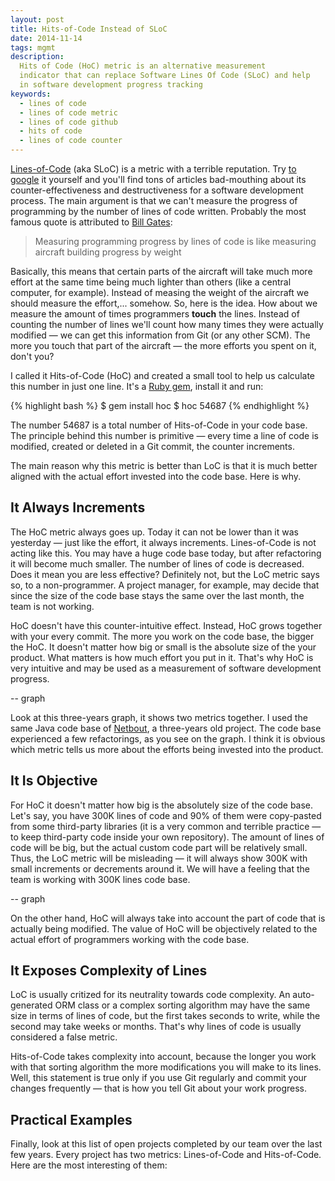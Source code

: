 ```yaml
---
layout: post
title: Hits-of-Code Instead of SLoC
date: 2014-11-14
tags: mgmt
description:
  Hits of Code (HoC) metric is an alternative measurement
  indicator that can replace Software Lines Of Code (SLoC) and help
  in software development progress tracking
keywords:
  - lines of code
  - lines of code metric
  - lines of code github
  - hits of code
  - lines of code counter
---
```


[Lines-of-Code](https://en.wikipedia.org/wiki/Source_lines_of_code)
(aka SLoC) is a metric with a terrible reputation.
Try [to google](https://www.google.com/search?q=line+of+code+metric)
it yourself and you'll find tons of articles bad-mouthing about its
counter-effectiveness and destructiveness for a software development process.
The main argument is that we can't measure the progress of programming
by the number of lines of code written. Probably the most famous quote is
attributed to [Bill Gates](https://en.wikipedia.org/wiki/Bill_Gates):

> Measuring programming progress by lines of code is like measuring aircraft building progress by weight

Basically, this means that certain parts of the aircraft will take
much more effort at the same time being much lighter than others
(like a central computer, for example). Instead
of measing the weight of the aircraft we should measure the effort,... somehow.
So, here is the idea. How about we measure the amount of times programmers
**touch** the lines. Instead of counting the number of lines we'll count
how many times they were actually modified &mdash; we can get this information
from Git (or any other SCM). The more you touch that part
of the aircraft &mdash; the more efforts you spent on it, don't you?

<!--more-->

I called it Hits-of-Code (HoC) and created a small tool to help us
calculate this number in just one line. It's a
[Ruby gem](https://rubygems.org/gems/hoc), install it and run:

{% highlight bash %}
$ gem install hoc
$ hoc
54687
{% endhighlight %}

The number 54687 is a total number of Hits-of-Code in your code base. The
principle behind this number is primitive &mdash; every time a line of code
is modified, created or deleted in a Git commit, the counter increments.

The main reason why this metric is better than LoC is that
it is much better aligned with the actual effort invested into the code
base. Here is why.

## It Always Increments

The HoC metric always goes up. Today it can not be lower than it
was yesterday &mdash; just like the effort, it always increments.
Lines-of-Code is not acting like this. You may have a huge code
base today, but after refactoring it will become much smaller. The number
of lines of code is decreased. Does it mean you are less effective?
Definitely not, but the LoC metric says so, to a non-programmer.
A project manager, for example, may decide that since the size
of the code base stays the same over the last month, the team is not working.

HoC doesn't have this counter-intuitive effect. Instead, HoC grows together with your
every commit. The more you work on the code base, the bigger the HoC. It doesn't
matter how big or small is the absolute size of the your product. What matters is
how much effort you put in it. That's why HoC is very intuitive and may be
used as a measurement of software development progress.

-- graph

Look at this three-years graph, it shows two metrics together. I used the
same Java code base of [Netbout](https://github.com/netbout/netbout),
a three-years old project. The code base experienced a few refactorings, as you
see on the graph. I think it is obvious which metric tells us more about
the efforts being invested into the product.

## It Is Objective

For HoC it doesn't matter how big is the absolutely size of the code base.
Let's say, you have 300K lines of code and 90% of them were copy-pasted from some
third-party libraries (it is a very common and terrible practice &mdash;
to keep third-party code inside your own repository). The amount of lines
of code will be big, but the actual custom code part will be relatively small. Thus,
the LoC metric will be misleading &mdash; it will always show 300K with
small increments or decrements around it. We will have a feeling that the
team is working with 300K lines code base.

-- graph

On the other hand, HoC will always take into account the part of code that
is actually being modified. The value of HoC will be objectively
related to the actual effort of programmers working with the code base.

## It Exposes Complexity of Lines

LoC is usually critized for its neutrality towards code complexity.
An auto-generated ORM class or a complex sorting algorithm may have the same
size in terms of lines of code, but the first takes seconds to write, while
the second may take weeks or months. That's why lines of code is usually
considered a false metric.

Hits-of-Code takes complexity into account, because the longer you work
with that sorting algorithm the more modifications you will make to its
lines. Well, this statement is true only if you use Git regularly and commit
your changes frequently &mdash; that is how you tell Git about your work progress.

## Practical Examples

Finally, look at this list of open projects completed by our team over the
last few years. Every project has two metrics: Lines-of-Code and Hits-of-Code.
Here are the most interesting of them:


